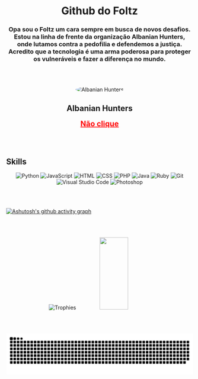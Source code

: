 <h1 align="center">Github do Foltz</h1>
<h3 align="center">Opa sou o Foltz um cara sempre em busca de novos desafios. Estou na linha de frente da organização Albanian Hunters, onde lutamos contra a pedofilia e defendemos a justiça. Acredito que a tecnologia é uma arma poderosa para proteger os vulneráveis e fazer a diferença no mundo.</h3>

<br/><br/>

<div align="center">
  <img src="https://avatars.githubusercontent.com/u/183544914?s=200&v=4)" alt="Albanian Hunters " style="border-radius: 50%; width: 150px;" />
  <h2>Albanian Hunters</h2>

  <a href="https://github.com/Albanian-Hunters" style="color: red; font-size: 20px; font-weight: bold;">Não clique</a>
</div>

<br/><br/>

## Skills

<div align="center">
    <img src="https://skillicons.dev/icons?i=python" alt="Python" title="Python" />
    <img src="https://skillicons.dev/icons?i=javascript" alt="JavaScript" title="JavaScript" />
    <img src="https://skillicons.dev/icons?i=html" alt="HTML" title="HTML" />
    <img src="https://skillicons.dev/icons?i=css" alt="CSS" title="CSS" />
    <img src="https://skillicons.dev/icons?i=php" alt="PHP" title="PHP" />
    <img src="https://skillicons.dev/icons?i=java" alt="Java" title="Java" />
    <img src="https://skillicons.dev/icons?i=ruby" alt="Ruby" title="Ruby" />
    <img src="https://skillicons.dev/icons?i=git" alt="Git" title="Git" />
    <img src="https://skillicons.dev/icons?i=vscode" alt="Visual Studio Code" title="Visual Studio Code" />
    <img src="https://skillicons.dev/icons?i=ps" alt="Photoshop" title="Photoshop" />
</div>

<br/><br/>

[![Ashutosh's github activity graph](https://github-readme-activity-graph.vercel.app/graph?username=foltzbr&bg_color=000000&color=ff0000&line=ff0000&point=ff0000&area=true&hide_border=true)](https://github.com/ashutosh00710/github-readme-activity-graph)


<br/><br/>

<div align="center">
  <img width="45%" height="195px" <img src="https://github-profile-trophy.vercel.app/?username=foltzbr&theme=dracula&row=2&no-bg=true&column=3&margin-w=15&margin-h=15" alt="Trophies" />
  <img width="39%" height="195px" src="https://github-readme-stats.vercel.app/api/top-langs/?username=foltzbr&layout=compact&hide_border=true&title_color=ffffff&text_color=ffffff&bg_color=0d1117" />

</div>

<br/><br/>

<picture>
  <source
    media="(prefers-color-scheme: dark)"
    srcset="https://raw.githubusercontent.com/platane/snk/output/github-contribution-grid-snake-dark.svg"
  />
  <source
    media="(prefers-color-scheme: light)"
    srcset="https://raw.githubusercontent.com/platane/snk/output/github-contribution-grid-snake.svg"
  />
  <img
    alt="github contribution grid snake animation"
    src="https://raw.githubusercontent.com/platane/snk/output/github-contribution-grid-snake.svg"
  />
</picture>
